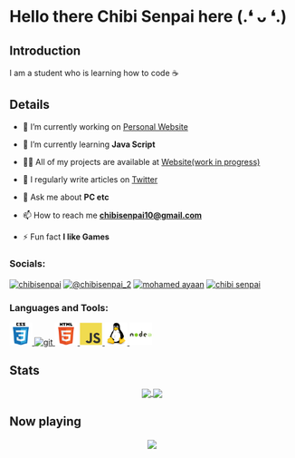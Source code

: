 # Hello there Chibi Senpai here (.❛ ᴗ ❛.)

## Introduction
I am a student who is learning how to code ☕

## Details

- 🔭 I’m currently working on [Personal Website](https://github.com/chibisenpai/website)

- 🌱 I’m currently learning **Java Script**

- 👨‍💻 All of my projects are available at [Website(work in progress)](https://chibisenpai.tech/) 

- 📝 I regularly write articles on [Twitter](https://twitter.com/chibisenpai_2)

- 💬 Ask me about **PC etc**

- 📫 How to reach me **chibisenpai10@gmail.com**

- ⚡ Fun fact **I like Games**

<h3 align="left">Socials:</h3>
<p align="left">
<a href="https://dev.to/chibisenpai" target="blank"><img align="center" src="https://raw.githubusercontent.com/rahuldkjain/github-profile-readme-generator/master/src/images/icons/Social/devto.svg" alt="chibisenpai" height="30" width="40" /></a>
<a href="https://twitter.com/@chibisenpai_2" target="blank"><img align="center" src="https://raw.githubusercontent.com/rahuldkjain/github-profile-readme-generator/master/src/images/icons/Social/twitter.svg" alt="@chibisenpai_2" height="30" width="40" /></a>
<a href="https://www.linkedin.com/in/mohamed-ayaan-5b8866245/" target="blank"><img align="center" src="https://raw.githubusercontent.com/rahuldkjain/github-profile-readme-generator/master/src/images/icons/Social/linked-in-alt.svg" alt="mohamed ayaan" height="30" width="40" /></a>
<a href="https://www.youtube.com/@ch1b1senpai" target="blank"><img align="center" src="https://raw.githubusercontent.com/rahuldkjain/github-profile-readme-generator/master/src/images/icons/Social/youtube.svg" alt="chibi senpai" height="30" width="40" /></a>
</p>

<h3 align="left">Languages and Tools:</h3>
<p align="left"> <a href="https://www.w3schools.com/css/" target="_blank" rel="noreferrer"> <img src="https://raw.githubusercontent.com/devicons/devicon/master/icons/css3/css3-original-wordmark.svg" alt="css3" width="40" height="40"/> </a> <a href="https://git-scm.com/" target="_blank" rel="noreferrer"> <img src="https://www.vectorlogo.zone/logos/git-scm/git-scm-icon.svg" alt="git" width="40" height="40"/> </a> <a href="https://www.w3.org/html/" target="_blank" rel="noreferrer"> <img src="https://raw.githubusercontent.com/devicons/devicon/master/icons/html5/html5-original-wordmark.svg" alt="html5" width="40" height="40"/> </a> <a href="https://developer.mozilla.org/en-US/docs/Web/JavaScript" target="_blank" rel="noreferrer"> <img src="https://raw.githubusercontent.com/devicons/devicon/master/icons/javascript/javascript-original.svg" alt="javascript" width="40" height="40"/> </a> <a href="https://www.linux.org/" target="_blank" rel="noreferrer"> <img src="https://raw.githubusercontent.com/devicons/devicon/master/icons/linux/linux-original.svg" alt="linux" width="40" height="40"/> </a> <a href="https://nodejs.org" target="_blank" rel="noreferrer"> <img src="https://raw.githubusercontent.com/devicons/devicon/master/icons/nodejs/nodejs-original-wordmark.svg" alt="nodejs" width="40" height="40"/> </a> </p>
 








## Stats
<p align="center"><a href="https://github.com/anuraghazra/github-readme-stats">
  <img align="center" src="    <a href=""> <img align="center" src="https://github-readme-stats-sigma-five.vercel.app/api/top-langs/?username=chibisenpai&show_icons=true&theme=nightowl"/> </a>
</a></p>

## Now playing
<p align="center"><a href="https://open.spotify.com/user/vmlv95jufpzbvgoxg6lba0bns">
<img align="center" src="https://novatorem-chibisenpai.vercel.app//api/spotify"/>
</a></p>


<!--will continue this later-->









[website]: https://chibisenpai.tech
